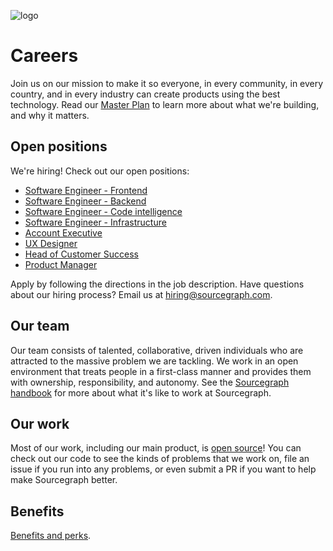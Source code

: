 ![logo](https://sourcegraph.com/.assets/img/sourcegraph-light-head-logo.svg)

# Careers

Join us on our mission to make it so everyone, in every community, in every country, and in every industry can create products using the best technology. Read our [Master Plan](https://about.sourcegraph.com/plan) to learn more about what we're building, and why it matters.

## Open positions

We're hiring! Check out our open positions:

- [Software Engineer - Frontend](job-descriptions/software-engineer-frontend.md)
- [Software Engineer - Backend](job-descriptions/software-engineer-backend.md)
- [Software Engineer - Code intelligence](job-descriptions/software-engineer-code-intelligence.md)
- [Software Engineer - Infrastructure](job-descriptions/software-engineer-infrastructure.md)
- [Account Executive](https://github.com/sourcegraph/careers/blob/master/job-descriptions/account-executive.md)
- [UX Designer](https://github.com/sourcegraph/careers/blob/master/job-descriptions/ux-designer.md)
- [Head of Customer Success](https://github.com/sourcegraph/careers/blob/master/job-descriptions/head-of-customer-success.md)
- [Product Manager](https://github.com/sourcegraph/careers/blob/master/job-descriptions/product-manager.md)

Apply by following the directions in the job description. Have questions about our hiring process? Email us at hiring@sourcegraph.com.

## Our team

Our team consists of talented, collaborative, driven individuals who are attracted to the massive problem we are tackling. We work in an open environment that treats people in a first-class manner and provides them with ownership, responsibility, and autonomy. See the [Sourcegraph handbook](https://about.sourcegraph.com/handbook) for more about what it's like to work at Sourcegraph.

## Our work

Most of our work, including our main product, is [open source](https://github.com/sourcegraph)! You can check out our code to see the kinds of problems that we work on, file an issue if you run into any problems, or even submit a PR if you want to help make Sourcegraph better.

## Benefits

[Benefits and perks](https://about.sourcegraph.com/handbook/people-ops/benefits-and-perks).
